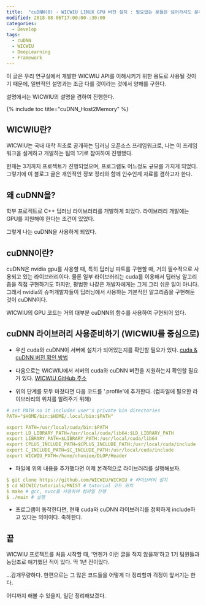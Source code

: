 ```yaml
---
title:  "cuDNN(0) - WICWIU LINUX GPU 버전 설치 : 필요없는 분들은 넘어가셔도 문제가 없습니다."
modified: 2018-08-06T17:00:00-:30:00
categories:
  - Develop
tags:
  - cuDNN
  - WICWIU
  - DeepLearning
  - Framework
---
```


이 글은 우리 연구실에서 개발한 WICWIU API를 이해시키기 위한 용도로 사용될 것이기 때문에,
일반적인 설명과는 조금 다를 것이라는 것에서 양해를 구한다.

설명에서는 WICWIU의 설명을 겸하여 진행한다.


{% include toc title="cuDNN_Host2Memory" %}

## WICWIU란?

WICWIU는 국내 대학 최초로 공개하는 딥러닝 오픈소스 프레임워크로,
나는 이 프레임워크을 설계하고 개발하는 팀의 1기로 참여하여 진행했다.

현재는 3기까지 프로젝트가 진행되었으며, 프로그램도 어느정도 규모를 가지게 되었다.
그렇기에 이 블로그 글은 개인적인 정보 정리와 함께 인수인계 자료를 겸하고자 한다.


## 왜 cuDNN을?

학부 프로젝트로 C++ 딥러닝 라이브러리를 개발하게 되었다.
라이브러리 개발에는 GPU를 지원해야 한다는 조건이 있었다.

그렇게 나는 cuDNN을 사용하게 되었다.


## cuDNN이란?

cuDNN은 nvidia gpu를 사용할 때, 특히 딥러닝 파트를 구현할 때,
거의 필수적으로 사용되고 있는 라이브러리이다.
물론 일부 라이브러리는 cuda를 이용해서 딥러닝 알고리즘을 직접 구현하기도 하지만,
평범한 나같은 개발자에게는 그게 그리 쉬운 일이 아니다.
그래서 nvidia의 슈퍼개발자들이 딥러닝에서 사용하는 기본적인 알고리즘을 구현해둔 것이 cuDNN이다.

WICWIU의 GPU 코드는 거의 대부분 cuDNN의 함수를 사용하여 구현되어 있다.


## cuDNN 라이브러리 사용준비하기 (WICWIU를 중심으로)

* 우선 cuda와 cuDNN이 서버에 설치가 되어있는지를 확인할 필요가 있다. [cuda & cuDNN 버전 확인 방법](https://crmn.tistory.com/31)

* 다음으로는 WICWIU에서 서버의 cuda와 cuDNN 버전을 지원하는지 확인할 필요가 있다. [WICWIU GitHub 주소](https://github.com/WICWIU/WICWIU)

* 위의 단계를 모두 마쳤다면 다음 코드를 '.profile'에 추가한다. (컴파일에 필요한 라이브러리의 위치를 알려주기 위해)

```yml
# set PATH so it includes user's private bin directories
PATH="$HOME/bin:$HOME/.local/bin:$PATH"

export PATH=/usr/local/cuda/bin:$PATH
export LD_LIBRARY_PATH=/usr/local/cuda/lib64:$LD_LIBRARY_PATH
export LIBRARY_PATH=$LIBRARY_PATH:/usr/local/cuda/lib64
export CPLUS_INCLUDE_PATH=$CPLUS_INCLUDE_PATH:/usr/local/cuda/include
export C_INCLUDE_PATH=$C_INCLUDE_PATH:/usr/local/cuda/include
export WICWIU_PATH=/home/chuniee/DLOP/Header
```

* 파일에 위의 내용을 추가했다면 이제 본격적으로 라이브러리를 실행해보자.

```yml
$ git clone https://github.com/WICWIU/WICWIU # 라이브러리 설치
$ cd WICWIC/tutorials/MNIST # tutorial 코드 위치
$ make # gcc, nvcc를 사용하여 컴파일 진행
$ ./main # 실행
```

* 프로그램이 동작한다면, 현재 cuda와 cuDNN 라이브러리를 정확하게 include하고 있다는 의미이다. 축하한다.


## 끝
WICWIU 프로젝트를 처음 시작할 때, '언젠가 이런 글을 적지 않을까'하고 1기 팀원들과 농담조로 얘기했던 적이 있다. 딱 1년 전이었다.

...감개무량하다. 한편으로는 그 많은 코드들을 어떻게 다 정리할까 걱정이 앞서기는 한다.

어디까지 해볼 수 있을지, 일단 정리해보겠다.
